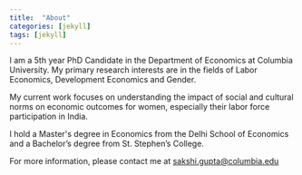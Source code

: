 ```yaml
---
title:  "About"
categories: [jekyll]
tags: [jekyll]
---
```

I am a 5th year PhD Candidate in the Department of Economics at Columbia University. My primary research interests are in the fields of Labor Economics, Development Economics and Gender.

My current work focuses on understanding the impact of social and cultural norms on economic outcomes for women, especially their labor force participation in India.

I hold a Master's degree in Economics from the Delhi School of Economics and a Bachelor’s degree from St. Stephen’s College.  

For more information, please contact me at sakshi.gupta@columbia.edu
